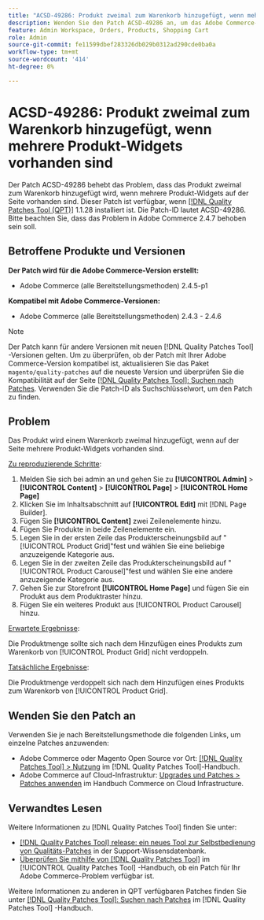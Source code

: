 ```yaml
---
title: "ACSD-49286: Produkt zweimal zum Warenkorb hinzugefügt, wenn mehrere Produkt-Widgets vorhanden sind"
description: Wenden Sie den Patch ACSD-49286 an, um das Adobe Commerce-Problem zu beheben, bei dem das Produkt zweimal zum Warenkorb hinzugefügt wird, wenn mehrere Produkt-Widgets auf der Seite vorhanden sind.
feature: Admin Workspace, Orders, Products, Shopping Cart
role: Admin
source-git-commit: fe11599dbef283326db029b0312ad290cde0ba0a
workflow-type: tm+mt
source-wordcount: '414'
ht-degree: 0%

---
```


# ACSD-49286: Produkt zweimal zum Warenkorb hinzugefügt, wenn mehrere Produkt-Widgets vorhanden sind

Der Patch ACSD-49286 behebt das Problem, dass das Produkt zweimal zum Warenkorb hinzugefügt wird, wenn mehrere Produkt-Widgets auf der Seite vorhanden sind. Dieser Patch ist verfügbar, wenn [[!DNL Quality Patches Tool (QPT)]](https://experienceleague.adobe.com/en/docs/commerce-knowledge-base/kb/announcements/commerce-announcements/magento-quality-patches-released-new-tool-to-self-serve-quality-patches) 1.1.28 installiert ist. Die Patch-ID lautet ACSD-49286. Bitte beachten Sie, dass das Problem in Adobe Commerce 2.4.7 behoben sein soll.

## Betroffene Produkte und Versionen

**Der Patch wird für die Adobe Commerce-Version erstellt:**

* Adobe Commerce (alle Bereitstellungsmethoden) 2.4.5-p1

**Kompatibel mit Adobe Commerce-Versionen:**

* Adobe Commerce (alle Bereitstellungsmethoden) 2.4.3 - 2.4.6

>[!NOTE]
>
>Der Patch kann für andere Versionen mit neuen [!DNL Quality Patches Tool] -Versionen gelten. Um zu überprüfen, ob der Patch mit Ihrer Adobe Commerce-Version kompatibel ist, aktualisieren Sie das Paket `magento/quality-patches` auf die neueste Version und überprüfen Sie die Kompatibilität auf der Seite [[!DNL Quality Patches Tool]: Suchen nach Patches](https://experienceleague.adobe.com/tools/commerce-quality-patches/index.html). Verwenden Sie die Patch-ID als Suchschlüsselwort, um den Patch zu finden.

## Problem

Das Produkt wird einem Warenkorb zweimal hinzugefügt, wenn auf der Seite mehrere Produkt-Widgets vorhanden sind.

<u>Zu reproduzierende Schritte</u>:

1. Melden Sie sich bei admin an und gehen Sie zu **[!UICONTROL Admin]** > **[!UICONTROL Content]** > **[!UICONTROL Page]** > **[!UICONTROL Home Page]**
1. Klicken Sie im Inhaltsabschnitt auf **[!UICONTROL Edit]** mit [!DNL Page Builder].
1. Fügen Sie **[!UICONTROL Content]** zwei Zeilenelemente hinzu.
1. Fügen Sie Produkte in beide Zeilenelemente ein.
1. Legen Sie in der ersten Zeile das Produkterscheinungsbild auf &quot;[!UICONTROL Product Grid]&quot;fest und wählen Sie eine beliebige anzuzeigende Kategorie aus.
1. Legen Sie in der zweiten Zeile das Produkterscheinungsbild auf &quot;[!UICONTROL Product Carousel]&quot;fest und wählen Sie eine andere anzuzeigende Kategorie aus.
1. Gehen Sie zur Storefront **[!UICONTROL Home Page]** und fügen Sie ein Produkt aus dem Produktraster hinzu.
1. Fügen Sie ein weiteres Produkt aus [!UICONTROL Product Carousel] hinzu.

<u>Erwartete Ergebnisse</u>:

Die Produktmenge sollte sich nach dem Hinzufügen eines Produkts zum Warenkorb von [!UICONTROL Product Grid] nicht verdoppeln.

<u>Tatsächliche Ergebnisse</u>:

Die Produktmenge verdoppelt sich nach dem Hinzufügen eines Produkts zum Warenkorb von [!UICONTROL Product Grid].

## Wenden Sie den Patch an

Verwenden Sie je nach Bereitstellungsmethode die folgenden Links, um einzelne Patches anzuwenden:

* Adobe Commerce oder Magento Open Source vor Ort: [[!DNL Quality Patches Tool] > Nutzung](/help/tools/quality-patches-tool/usage.md) im [!DNL Quality Patches Tool]-Handbuch.
* Adobe Commerce auf Cloud-Infrastruktur: [Upgrades und Patches > Patches anwenden](https://experienceleague.adobe.com/docs/commerce-cloud-service/user-guide/develop/upgrade/apply-patches.html) im Handbuch Commerce on Cloud Infrastructure. 

## Verwandtes Lesen

Weitere Informationen zu [!DNL Quality Patches Tool] finden Sie unter:

* [[!DNL Quality Patches Tool] release: ein neues Tool zur Selbstbedienung von Qualitäts-Patches](https://experienceleague.adobe.com/en/docs/commerce-knowledge-base/kb/announcements/commerce-announcements/magento-quality-patches-released-new-tool-to-self-serve-quality-patches) in der Support-Wissensdatenbank.
* [Überprüfen Sie mithilfe von  [!DNL Quality Patches Tool]](/help/tools/quality-patches-tool/patches-available-in-qpt/check-patch-for-magento-issue-with-magento-quality-patches.md) im [!UICONTROL Quality Patches Tool] -Handbuch, ob ein Patch für Ihr Adobe Commerce-Problem verfügbar ist.


Weitere Informationen zu anderen in QPT verfügbaren Patches finden Sie unter [[!DNL Quality Patches Tool]: Suchen nach Patches](https://experienceleague.adobe.com/tools/commerce-quality-patches/index.html) im [!DNL Quality Patches Tool] -Handbuch.
